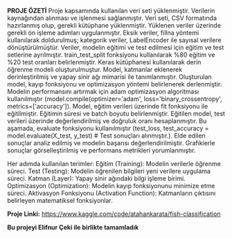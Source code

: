 **PROJE ÖZETİ**
Proje kapsamında kullanılan veri seti yüklenmiştir. Verilerin kaynağından alınması ve işlenmesi sağlanmıştır. Veri seti, CSV formatında hazırlanmış olup, gerekli kütüphane yüklenmiştir.
Yüklenen veriler üzerinde gerekli ön işleme adımları uygulanmıştır. Eksik veriler, fillna yöntemi kullanılarak doldurulmuş; kategorik veriler, LabelEncoder ile sayısal verilere dönüştürülmüştür.
Veriler, modelin eğitimi ve test edilmesi için eğitim ve test setlerine ayrılmıştır. train_test_split fonksiyonu kullanılarak %80 eğitim ve %20 test oranları belirlenmiştir.
Keras kütüphanesi kullanılarak derin öğrenme modeli oluşturulmuştur. Model, katmanlar eklenerek derinleştirilmiş ve yapay sinir ağı mimarisi ile tanımlanmıştır.
Oluşturulan model, kayıp fonksiyonu ve optimizasyon yöntemi belirlenerek derlenmiştir. Modelin performansını artırmak için adam optimizasyon algoritması kullanılmıştır
(model.compile(optimizer='adam', loss='binary_crossentropy', metrics=['accuracy']).
Model, eğitim verileri üzerinde fit fonksiyonu ile eğitilmiştir. Eğitimin süresi ve batch boyutu belirlenmiştir.
Eğitilen model, test verileri üzerinde değerlendirilmiş ve doğruluk oranı hesaplanmıştır. Bu aşamada, evaluate fonksiyonu kullanılmıştır (test_loss, test_accuracy = model.evaluate(X_test, y_test)  # Test sonuçları alınmıştır.).
Elde edilen sonuçlar analiz edilmiş ve modelin başarısı değerlendirilmiştir. Grafiklerle sonuçlar görselleştirilmiş ve performans metrikleri yorumlanmıştır.

Her adımda kullanılan terimler:
Eğitim (Training): Modelin verilerle öğrenme süreci.
Test (Testing): Modelin öğrenilen bilgileri yeni verilere uygulama süreci.
Katman (Layer): Yapay sinir ağındaki bilgi işleme birimi.
Optimizasyon (Optimization): Modelin kayıp fonksiyonunu minimize etme süreci.
Aktivasyon Fonksiyonu (Activation Function): Katmanların çıktısını belirleyen matematiksel fonksiyonlar.

**Proje Linki:** https://www.kaggle.com/code/atahankarata/fish-classification

**Bu projeyi Elifnur Çeki ile birlikte tamamladık**
